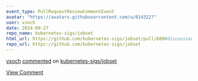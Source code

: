 ```yaml
---
event_type: PullRequestReviewCommentEvent
avatar: "https://avatars.githubusercontent.com/u/814322?"
user: vsoch
date: 2024-09-27
repo_name: kubernetes-sigs/jobset
html_url: https://github.com/kubernetes-sigs/jobset/pull/680#discussion_r1777864957
repo_url: https://github.com/kubernetes-sigs/jobset
---
```


<a href='https://github.com/vsoch' target='_blank'>vsoch</a> <a href='https://github.com/kubernetes-sigs/jobset/pull/680#discussion_r1777864957' target='_blank'>commented</a> on <a href='https://github.com/kubernetes-sigs/jobset' target='_blank'>kubernetes-sigs/jobset</a>

<a href='https://github.com/kubernetes-sigs/jobset/pull/680#discussion_r1777864957' target='_blank'>View Comment</a>